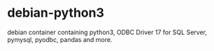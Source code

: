 # debian-python3

debian container containing python3, ODBC Driver 17 for SQL Server, pymysql, pyodbc, pandas and more. 

